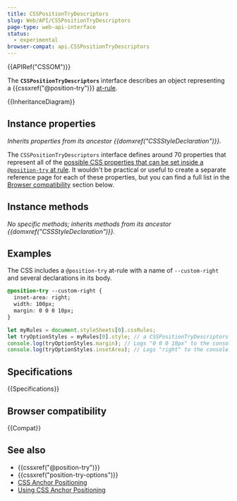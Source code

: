 ```yaml
---
title: CSSPositionTryDescriptors
slug: Web/API/CSSPositionTryDescriptors
page-type: web-api-interface
status:
  - experimental
browser-compat: api.CSSPositionTryDescriptors
---
```


{{APIRef("CSSOM")}}

The **`CSSPositionTryDescriptors`** interface describes an object representing a {{cssxref("@position-try")}} [at-rule](/en-US/docs/Web/CSS/At-rule).

{{InheritanceDiagram}}

## Instance properties

_Inherits properties from its ancestor {{domxref("CSSStyleDeclaration")}}._

The `CSSPositionTryDescriptors` interface defines around 70 properties that represent all of the [possible CSS properties that can be set inside a `@position-try` at rule](/en-US/docs/Web/CSS/@position-try#declaration-list). It wouldn't be practical or useful to create a separate reference page for each of these properties, but you can find a full list in the [Browser compatibility](#browser_compatibility) section below.

## Instance methods

_No specific methods; inherits methods from its ancestor {{domxref("CSSStyleDeclaration")}}._

## Examples

The CSS includes a `@position-try` at-rule with a name of `--custom-right` and several declarations in its body.

```css
@position-try --custom-right {
  inset-area: right;
  width: 100px;
  margin: 0 0 0 10px;
}
```

```js
let myRules = document.styleSheets[0].cssRules;
let tryOptionStyles = myRules[0].style; // a CSSPositionTryDescriptors object
console.log(tryOptionStyles.margin); // Logs "0 0 0 10px" to the console.
console.log(tryOptionStyles.insetArea); // Logs "right" to the console.
```

## Specifications

{{Specifications}}

## Browser compatibility

{{Compat}}

## See also

- {{cssxref("@position-try")}}
- {{cssxref("position-try-options")}}
- [CSS Anchor Positioning](/en-US/docs/Web/CSS/CSS_anchor_positioning)
- [Using CSS Anchor Positioning](/en-US/docs/Web/CSS/CSS_anchor_positioning/Using)
